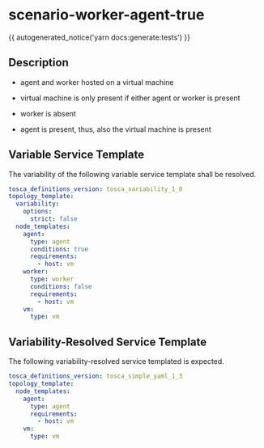 # scenario-worker-agent-true

{{ autogenerated_notice('yarn docs:generate:tests') }}

## Description

- agent and worker hosted on a virtual machine
- virtual machine is only present if either agent or worker is present
- worker is absent

- agent is present, thus, also the virtual machine is present


## Variable Service Template

The variability of the following variable service template shall be resolved.

```yaml linenums="1"
tosca_definitions_version: tosca_variability_1_0
topology_template:
  variability:
    options:
      strict: false
  node_templates:
    agent:
      type: agent
      conditions: true
      requirements:
        - host: vm
    worker:
      type: worker
      conditions: false
      requirements:
        - host: vm
    vm:
      type: vm
```



## Variability-Resolved Service Template

The following variability-resolved service templated is expected.

```yaml linenums="1"
tosca_definitions_version: tosca_simple_yaml_1_3
topology_template:
  node_templates:
    agent:
      type: agent
      requirements:
        - host: vm
    vm:
      type: vm
```

